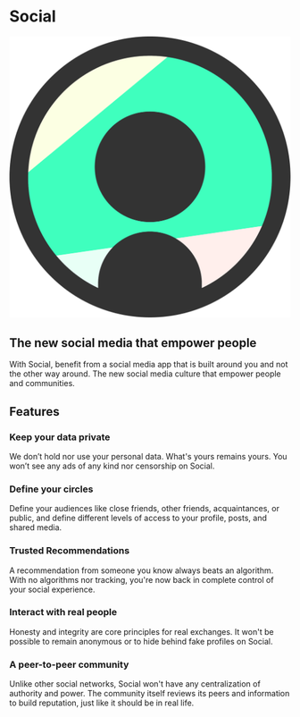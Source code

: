 # Social

![](img/social.png ":size=700x")

## The new social media that empower people

With Social, benefit from a social media app that is built around you and not the other way around. The new social media culture that empower people and communities. 

## Features 

### Keep your data private

We don’t hold nor use your personal data. What's yours remains yours. You won’t see any ads of any kind nor censorship on Social.

### Define your circles

Define your audiences like close friends, other friends, acquaintances, or public, and define different levels of access to your profile, posts, and shared media.

### Trusted Recommendations

A recommendation from someone you know always beats an algorithm. With no algorithms nor tracking, you're now back in complete control of your social experience.

### Interact with real people

Honesty and integrity are core principles for real exchanges. It won't be possible to remain anonymous or to hide behind fake profiles on Social.

### A peer-to-peer community 

Unlike other social networks, Social won't have any centralization of authority and power. The community itself reviews its peers and information to build reputation, just like it should be in real life.

